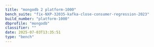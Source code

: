 ```yaml
---
title: "mongodb 2 platform-1000"
bench_suite: "fix-NXP-32035-kafka-close-consumer-regression-2023"
build_number: "platform-1000"
dbprofile: "mongodb"
classifier: ""
date: 2025-07-03T13:35:51
type: "bench"
---
```


